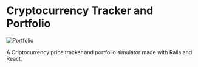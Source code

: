 # Cryptocurrency Tracker and Portfolio
![Portfolio](https://i.ibb.co/SwT3HBW/cryptoportfolio.png)

A Criptocurrency price tracker and portfolio simulator made with Rails and React.